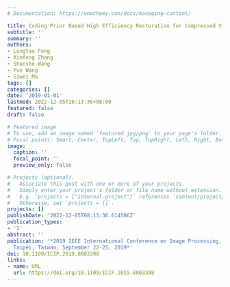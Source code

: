 ```yaml
---
# Documentation: https://wowchemy.com/docs/managing-content/

title: Coding Prior Based High Efficiency Restoration for Compressed Video
subtitle: ''
summary: ''
authors:
- Longtao Feng
- Xinfeng Zhang
- Shanshe Wang
- Yue Wang
- Siwei Ma
tags: []
categories: []
date: '2019-01-01'
lastmod: 2022-12-05T16:13:36+08:00
featured: false
draft: false

# Featured image
# To use, add an image named `featured.jpg/png` to your page's folder.
# Focal points: Smart, Center, TopLeft, Top, TopRight, Left, Right, BottomLeft, Bottom, BottomRight.
image:
  caption: ''
  focal_point: ''
  preview_only: false

# Projects (optional).
#   Associate this post with one or more of your projects.
#   Simply enter your project's folder or file name without extension.
#   E.g. `projects = ["internal-project"]` references `content/project/deep-learning/index.md`.
#   Otherwise, set `projects = []`.
projects: []
publishDate: '2022-12-05T08:13:36.614586Z'
publication_types:
- '1'
abstract: ''
publication: '*2019 IEEE International Conference on Image Processing, ICIP 2019,
  Taipei, Taiwan, September 22-25, 2019*'
doi: 10.1109/ICIP.2019.8803398
links:
- name: URL
  url: https://doi.org/10.1109/ICIP.2019.8803398
---
```

